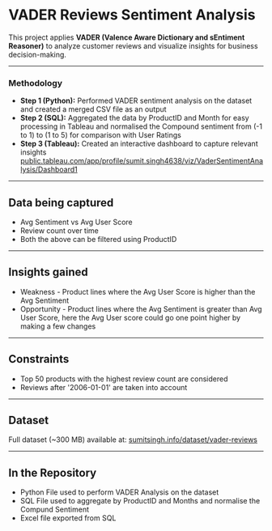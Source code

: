 # VADER Reviews Sentiment Analysis  

This project applies **VADER (Valence Aware Dictionary and sEntiment Reasoner)** to analyze customer reviews and visualize insights for business decision-making.  

---

### Methodology 
- **Step 1 (Python):** Performed VADER sentiment analysis on the dataset and created a merged CSV file as an output
- **Step 2 (SQL):** Aggregated the data by ProductID and Month for easy processing in Tableau and normalised the Compound sentiment from (-1 to 1) to (1 to 5) for comparison with User Ratings
- **Step 3 (Tableau):** Created an interactive dashboard to capture relevant insights [public.tableau.com/app/profile/sumit.singh4638/viz/VaderSentimentAnalysis/Dashboard1](https://public.tableau.com/app/profile/sumit.singh4638/viz/VaderSentimentAnalysis/Dashboard1)

---

## Data being captured
- Avg Sentiment vs Avg User Score
- Review count over time
- Both the above can be filtered using ProductID

---

## Insights gained
- Weakness - Product lines where the Avg User Score is higher than the Avg Sentiment
- Opportunity - Product lines where the Avg Sentiment is greater than Avg User Score, here the Avg User score could go one point higher by making a few changes

---

## Constraints
- Top 50 products with the highest review count are considered
- Reviews after '2006-01-01' are taken into account 

---

## Dataset  
Full dataset (~300 MB) available at: [sumitsingh.info/dataset/vader-reviews](https://sumitsingh.info/dataset/vader-reviews)

---

## In the Repository
- Python File used to perform VADER Analysis on the dataset
- SQL File used to aggregate by ProductID and Months and normalise the Compund Sentiment
- Excel file exported from SQL
